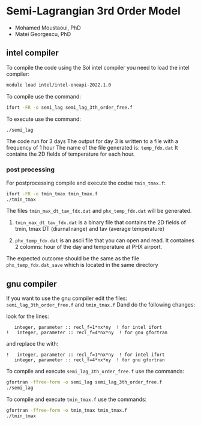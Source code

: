 # Semi-Lagrangian 3rd Order Model

- Mohamed Moustaoui, PhD
- Matei Georgescu, PhD

## intel compiler

To compile the code using the Sol intel compiler
you need to load the intel compiler:

``` bash
module load intel/intel-oneapi-2022.1.0
```

To compile use the command:
``` bash
ifort -FR -o semi_lag semi_lag_3th_order_free.f
```

To execute use the command:
``` bash
./semi_lag
```

The code run for 3 days
The output for day 3 is written to a file with a frequency of 1 hour
The name of the file generated is: `temp_fdx.dat`
It contains the 2D fields of temperature for each hour.

### post processing

For postprocessing compile and execute the codse `tmin_tmax.f`:
``` bash
ifort -FR -o tmin_tmax tmin_tmax.f
./tmin_tmax
```

The files `tmin_max_dt_tav_fdx.dat` and `phx_temp_fdx.dat` will be generated.

1. `tmin_max_dt_tav_fdx.dat` is a binary file that contains the 2D fields
of tmin, tmax DT (diurnal range) and tav (average temperature)

2. `phx_temp_fdx.dat` is an ascii file that you can open and read.
It containes 2 colomns: hour of the day  and temperature at PHX airport.

The expected outcome should be the same as the file `phx_temp_fdx.dat_save`
which is located in the same directory

## gnu compiler

If you want to use the gnu compiler edit the files:
`semi_lag_3th_order_free.f` and `tmin_tmax.f` Dand do the following changes:

look for the lines:

``` Fortran
   integer, parameter :: recl_f=1*nx*ny  ! for intel ifort
!   integer, parameter :: recl_f=4*nx*ny  ! for gnu gfortran
```

and replace the with:

``` Fortran
!   integer, parameter :: recl_f=1*nx*ny  ! for intel ifort
   integer, parameter :: recl_f=4*nx*ny  ! for gnu gfortran
```

To compile and execute `semi_lag_3th_order_free.f` use the commands:
``` bash
gfortran -ffree-form -o semi_lag semi_lag_3th_order_free.f
./semi_lag
```

To compile and execute `tmin_tmax.f` use the commands:
``` bash
gfortran -ffree-form -o tmin_tmax tmin_tmax.f
./tmin_tmax
```
